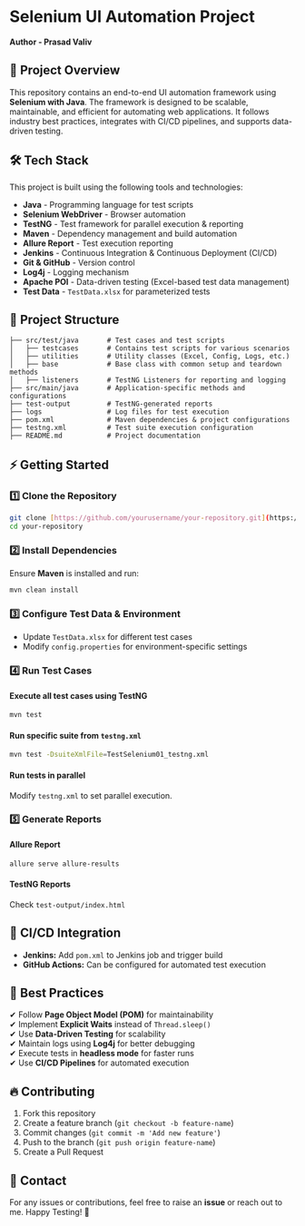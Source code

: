 # Selenium UI Automation Project
**Author - Prasad Valiv**

## 📌 Project Overview
This repository contains an end-to-end UI automation framework using **Selenium with Java**. The framework is designed to be scalable, maintainable, and efficient for automating web applications. It follows industry best practices, integrates with CI/CD pipelines, and supports data-driven testing.

## 🛠️ Tech Stack
This project is built using the following tools and technologies:

- **Java** - Programming language for test scripts
- **Selenium WebDriver** - Browser automation
- **TestNG** - Test framework for parallel execution & reporting
- **Maven** - Dependency management and build automation
- **Allure Report** - Test execution reporting
- **Jenkins** - Continuous Integration & Continuous Deployment (CI/CD)
- **Git & GitHub** - Version control
- **Log4j** - Logging mechanism
- **Apache POI** - Data-driven testing (Excel-based test data management)
- **Test Data** - `TestData.xlsx` for parameterized tests

## 📂 Project Structure
```
├── src/test/java       # Test cases and test scripts
│   ├── testcases       # Contains test scripts for various scenarios
│   ├── utilities       # Utility classes (Excel, Config, Logs, etc.)
│   ├── base            # Base class with common setup and teardown methods
│   ├── listeners       # TestNG Listeners for reporting and logging
├── src/main/java       # Application-specific methods and configurations
├── test-output         # TestNG-generated reports
├── logs                # Log files for test execution
├── pom.xml             # Maven dependencies & project configurations
├── testng.xml          # Test suite execution configuration
├── README.md           # Project documentation
```

## ⚡ Getting Started
### 1️⃣ Clone the Repository
```sh
git clone [https://github.com/yourusername/your-repository.git](https://github.com/prasad291024/LearningSeleniumATB10x)
cd your-repository
```

### 2️⃣ Install Dependencies
Ensure **Maven** is installed and run:
```sh
mvn clean install
```

### 3️⃣ Configure Test Data & Environment
- Update `TestData.xlsx` for different test cases
- Modify `config.properties` for environment-specific settings

### 4️⃣ Run Test Cases
#### Execute all test cases using TestNG
```sh
mvn test
```
#### Run specific suite from `testng.xml`
```sh
mvn test -DsuiteXmlFile=TestSelenium01_testng.xml
```
#### Run tests in parallel
Modify `testng.xml` to set parallel execution.

### 5️⃣ Generate Reports
#### Allure Report
```sh
allure serve allure-results
```
#### TestNG Reports
Check `test-output/index.html`

## 🚀 CI/CD Integration
- **Jenkins:** Add `pom.xml` to Jenkins job and trigger build
- **GitHub Actions:** Can be configured for automated test execution

## 📖 Best Practices
✔ Follow **Page Object Model (POM)** for maintainability  
✔ Implement **Explicit Waits** instead of `Thread.sleep()`  
✔ Use **Data-Driven Testing** for scalability  
✔ Maintain logs using **Log4j** for better debugging  
✔ Execute tests in **headless mode** for faster runs  
✔ Use **CI/CD Pipelines** for automated execution

## 🔥 Contributing
1. Fork this repository
2. Create a feature branch (`git checkout -b feature-name`)
3. Commit changes (`git commit -m 'Add new feature'`)
4. Push to the branch (`git push origin feature-name`)
5. Create a Pull Request

## 📌 Contact
For any issues or contributions, feel free to raise an **issue** or reach out to me. Happy Testing! 🎯

